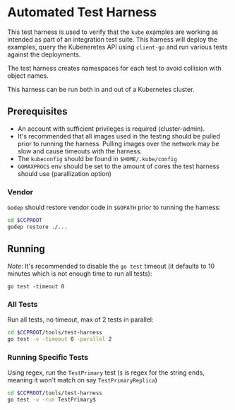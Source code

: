 # Automated Test Harness

This test harness is used to verify that the `kube` examples are working as intended as 
part of an integration test suite.  This harness will deploy the examples, query the Kubeneretes 
API using `client-go` and run various tests against the deployments.

The test harness creates namespaces for each test to avoid collision with object names.

This harness can be run both in and out of a Kubernetes cluster.

## Prerequisites

* An account with sufficient privileges is required (cluster-admin).
* It's recommended that all images used in the testing should be pulled prior to running
  the harness.  Pulling images over the network may be slow and cause timeouts with the 
  harness. 
* The `kubeconfig` should be found in `$HOME/.kube/config`
* `GOMAXPROCS` env should be set to the amount of cores the test harness should use (parallization 
  option)

### Vendor

`Godep` should restore vendor code in `$GOPATH` prior to running the harness:

```bash
cd $CCPROOT
godep restore ./...
```

## Running

*Note*: It's recommended to disable the `go test` timeout (it defaults to 10 minutes which 
is not enough time to run all tests):

`go test -timeout 0`

### All Tests

Run all tests, no timeout, max of 2 tests in parallel:

```bash
cd $CCPROOT/tools/test-harness
go test -v -timeout 0 -parallel 2
```

### Running Specific Tests

Using regex, run the `TestPrimary` test (`$` is regex for the string ends, 
meaning it won't match on say `TestPrimaryReplica`)

```bash
cd $CCPROOT/tools/test-harness
go test -v -run TestPrimary$
```
